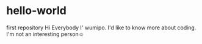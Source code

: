 # hello-world
first repository
Hi Everybody
I' wumipo. I'd like to know more about coding. I'm not an interesting person☺

